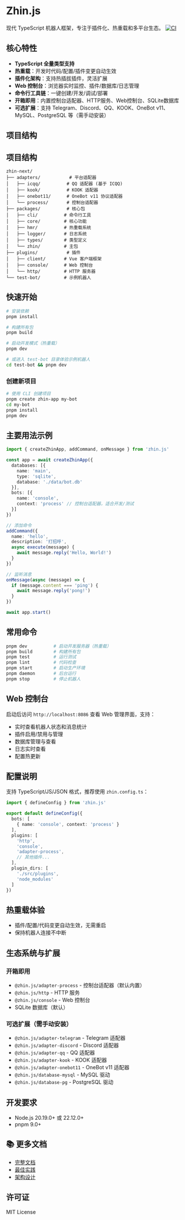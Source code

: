 
# Zhin.js

现代 TypeScript 机器人框架，专注于插件化、热重载和多平台生态。
[![CI](https://github.com/zhinjs/zhin/actions/workflows/ci.yml/badge.svg)](https://github.com/zhinjs/zhin/actions/workflows/ci.yml)
## 核心特性

- **TypeScript 全量类型支持**
- **热重载**：开发时代码/配置/插件变更自动生效
- **插件化架构**：支持热插拔插件，灵活扩展
- **Web 控制台**：浏览器实时监控、插件/数据库/日志管理
- **命令行工具链**：一键创建/开发/调试/部署
- **开箱即用**：内置控制台适配器、HTTP服务、Web控制台、SQLite数据库
- **可选扩展**：支持 Telegram、Discord、QQ、KOOK、OneBot v11、MySQL、PostgreSQL 等（需手动安装）

## 项目结构

## 项目结构

```
zhin-next/
├── adapters/           # 平台适配器
│   ├── icqq/          # QQ 适配器 (基于 ICQQ)
│   ├── kook/          # KOOK 适配器
│   ├── onebot11/      # OneBot v11 协议适配器
│   └── process/       # 控制台适配器
├── packages/          # 核心包
│   ├── cli/          # 命令行工具
│   ├── core/         # 核心功能
│   ├── hmr/          # 热重载系统
│   ├── logger/       # 日志系统
│   ├── types/        # 类型定义
│   └── zhin/         # 主包
├── plugins/           # 插件
│   ├── client/       # Vue 客户端框架
│   ├── console/      # Web 控制台
│   └── http/         # HTTP 服务器
└── test-bot/         # 示例机器人
```


## 快速开始

```bash
# 安装依赖
pnpm install

# 构建所有包
pnpm build

# 启动开发模式（热重载）
pnpm dev

# 或进入 test-bot 目录体验示例机器人
cd test-bot && pnpm dev
```


### 创建新项目

```bash
# 使用 CLI 创建项目
pnpm create zhin-app my-bot
cd my-bot
pnpm install
pnpm dev
```


## 主要用法示例

```typescript
import { createZhinApp, addCommand, onMessage } from 'zhin.js'

const app = await createZhinApp({
  databases: [{
    name: 'main',
    type: 'sqlite',
    database: './data/bot.db'
  }],
  bots: [{
    name: 'console',
    context: 'process' // 控制台适配器，适合开发/测试
  }]
})

// 添加命令
addCommand({
  name: 'hello',
  description: '打招呼',
  async execute(message) {
    await message.reply('Hello, World!')
  }
})

// 监听消息
onMessage(async (message) => {
  if (message.content === 'ping') {
    await message.reply('pong!')
  }
})

await app.start()
```


## 常用命令

```bash
pnpm dev          # 启动开发服务器（热重载）
pnpm build        # 构建所有包
pnpm test         # 运行测试
pnpm lint         # 代码检查
pnpm start        # 启动生产环境
pnpm daemon       # 后台运行
pnpm stop         # 停止机器人
```


## Web 控制台

启动后访问 `http://localhost:8086` 查看 Web 管理界面，支持：

- 实时查看机器人状态和消息统计
- 插件启用/禁用与管理
- 数据库管理与查看
- 日志实时查看
- 配置热更新


## 配置说明

支持 TypeScript/JS/JSON 格式，推荐使用 `zhin.config.ts`：

```typescript
import { defineConfig } from 'zhin.js'

export default defineConfig({
  bots: [
    { name: 'console', context: 'process' }
  ],
  plugins: [
    'http',
    'console',
    'adapter-process',
    // 其他插件...
  ],
  plugin_dirs: [
    './src/plugins',
    'node_modules'
  ]
})
```


## 热重载体验

- 插件/配置/代码变更自动生效，无需重启
- 保持机器人连接不中断


## 生态系统与扩展

### 开箱即用
- `@zhin.js/adapter-process` - 控制台适配器（默认内置）
- `@zhin.js/http` - HTTP 服务
- `@zhin.js/console` - Web 控制台
- SQLite 数据库（默认）

### 可选扩展（需手动安装）
- `@zhin.js/adapter-telegram` - Telegram 适配器
- `@zhin.js/adapter-discord` - Discord 适配器
- `@zhin.js/adapter-qq` - QQ 适配器
- `@zhin.js/adapter-kook` - KOOK 适配器
- `@zhin.js/adapter-onebot11` - OneBot v11 适配器
- `@zhin.js/database-mysql` - MySQL 驱动
- `@zhin.js/database-pg` - PostgreSQL 驱动


## 开发要求
- Node.js 20.19.0+ 或 22.12.0+
- pnpm 9.0+


## 📚 更多文档
- [完整文档](./docs/)
- [最佳实践](./docs/guide/best-practices.md)
- [架构设计](./docs/guide/architecture.md)

## 许可证
MIT License
